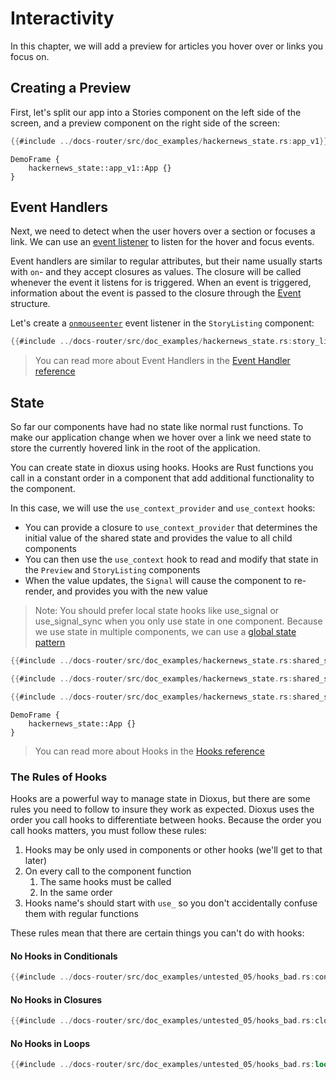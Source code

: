 # Interactivity

In this chapter, we will add a preview for articles you hover over or links you focus on.

## Creating a Preview

First, let's split our app into a Stories component on the left side of the screen, and a preview component on the right side of the screen:

```rust
{{#include ../docs-router/src/doc_examples/hackernews_state.rs:app_v1}}
```

```inject-dioxus
DemoFrame {
    hackernews_state::app_v1::App {}
}
```

## Event Handlers

Next, we need to detect when the user hovers over a section or focuses a link. We can use an [event listener](../reference/event_handlers.md) to listen for the hover and focus events.

Event handlers are similar to regular attributes, but their name usually starts with `on`- and they accept closures as values. The closure will be called whenever the event it listens for is triggered. When an event is triggered, information about the event is passed to the closure through the [Event](https://docs.rs/dioxus/latest/dioxus/prelude/struct.Event.html) structure.

Let's create a [`onmouseenter`](https://docs.rs/dioxus/latest/dioxus/events/fn.onmouseenter.html) event listener in the `StoryListing` component:

```rust
{{#include ../docs-router/src/doc_examples/hackernews_state.rs:story_listing_listener}}
```

> You can read more about Event Handlers in the [Event Handler reference](../reference/event_handlers.md)

## State

So far our components have had no state like normal rust functions. To make our application change when we hover over a link we need state to store the currently hovered link in the root of the application.

You can create state in dioxus using hooks. Hooks are Rust functions you call in a constant order in a component that add additional functionality to the component.

In this case, we will use the `use_context_provider` and `use_context` hooks:

- You can provide a closure to `use_context_provider` that determines the initial value of the shared state and provides the value to all child components
- You can then use the `use_context` hook to read and modify that state in the `Preview` and `StoryListing` components
- When the value updates, the `Signal` will cause the component to re-render, and provides you with the new value

> Note: You should prefer local state hooks like use_signal or use_signal_sync when you only use state in one component. Because we use state in multiple components, we can use a [global state pattern](../reference/context.md)

```rust
{{#include ../docs-router/src/doc_examples/hackernews_state.rs:shared_state_app}}
```

```rust
{{#include ../docs-router/src/doc_examples/hackernews_state.rs:shared_state_stories}}
```

```rust
{{#include ../docs-router/src/doc_examples/hackernews_state.rs:shared_state_preview}}
```

```inject-dioxus
DemoFrame {
    hackernews_state::App {}
}
```

> You can read more about Hooks in the [Hooks reference](../reference/hooks.md)

### The Rules of Hooks

Hooks are a powerful way to manage state in Dioxus, but there are some rules you need to follow to insure they work as expected. Dioxus uses the order you call hooks to differentiate between hooks. Because the order you call hooks matters, you must follow these rules:

1. Hooks may be only used in components or other hooks (we'll get to that later)
2. On every call to the component function
   1. The same hooks must be called
   2. In the same order
3. Hooks name's should start with `use_` so you don't accidentally confuse them with regular functions

These rules mean that there are certain things you can't do with hooks:

#### No Hooks in Conditionals
```rust
{{#include ../docs-router/src/doc_examples/untested_05/hooks_bad.rs:conditional}}
```

#### No Hooks in Closures
```rust
{{#include ../docs-router/src/doc_examples/untested_05/hooks_bad.rs:closure}}
```

#### No Hooks in Loops
```rust
{{#include ../docs-router/src/doc_examples/untested_05/hooks_bad.rs:loop}}
```
